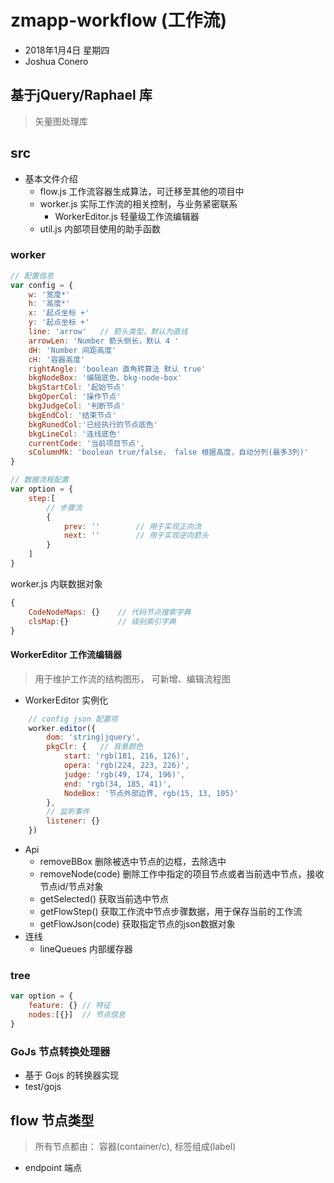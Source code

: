 # zmapp-workflow (工作流)
- 2018年1月4日 星期四
- Joshua Conero

## 基于jQuery/Raphael 库
> 矢量图处理库


## src
- 基本文件介绍
    - flow.js   工作流容器生成算法，可迁移至其他的项目中
    - worker.js 实际工作流的相关控制，与业务紧密联系
        - WorkerEditor.js 轻量级工作流编辑器
    - util.js 内部项目使用的助手函数

### worker
```javascript
// 配置信息
var config = {
    w: '宽度*'
    h: '高度*'
    x: '起点坐标 +'
    y: '起点坐标 +'
    line: 'arrow'   // 箭头类型，默认为直线
    arrowLen: 'Number 箭头侧长，默认 4 '
    dH: 'Number 间距高度'
    cH: '容器高度'
    rightAngle: 'boolean 直角转算法 默认 true'    
    bkgNodeBox: '编辑底色，bkg-node-box'
    bkgStartCol: '起始节点'
    bkgOperCol: '操作节点'
    bkgJudgeCol: '判断节点'
    bkgEndCol: '结束节点'
    bkgRunedCol:'已经执行的节点底色'
    bkgLineCol: '连线底色'
    currentCode: '当前项目节点',
    sColumnMk: 'boolean true/false， false 根据高度，自动分列(最多3列)'
}

// 数据流程配置
var option = {
    step:[
        // 步骤流
        {
            prev: ''        // 用于实现正向流
            next: ''        // 用于实现逆向箭头
        }
    ]
}
```



worker.js 内联数据对象
```javascript
{
    CodeNodeMaps: {}    // 代码节点搜索字典
    clsMap:{}           // 级别索引字典
}
```

#### WorkerEditor 工作流编辑器

> 用于维护工作流的结构图形， 可新增、编辑流程图

- WorkerEditor 实例化
```javascript
    // config json 配置项
    worker.editor({
        dom: 'string|jquery',
        pkgClr: {   // 背景颜色
            start: 'rgb(181, 216, 126)',
            opera: 'rgb(224, 223, 226)',
            judge: 'rgb(49, 174, 196)',
            end: 'rgb(34, 185, 41)',
            NodeBox: '节点外部边界, rgb(15, 13, 105)'
        },
        // 监听事件
        listener: {}
    })
```
- Api
    - removeBBox 删除被选中节点的边框，去除选中
    - removeNode(code)  删除工作中指定的项目节点或者当前选中节点，接收节点id/节点对象
    - getSelected() 获取当前选中节点
    - getFlowStep() 获取工作流中节点步骤数据，用于保存当前的工作流
    - getFlowJson(code) 获取指定节点的json数据对象
- 连线
    - lineQueues 内部缓存器 

### tree
```javascript
var option = {
    feature: {} // 特征
    nodes:[{}]  // 节点信息
}
```

### GoJs 节点转换处理器
- 基于 Gojs 的转换器实现
- test/gojs


## flow 节点类型
> 所有节点都由： 容器(container/c), 标签组成(label)
- endpoint  端点
